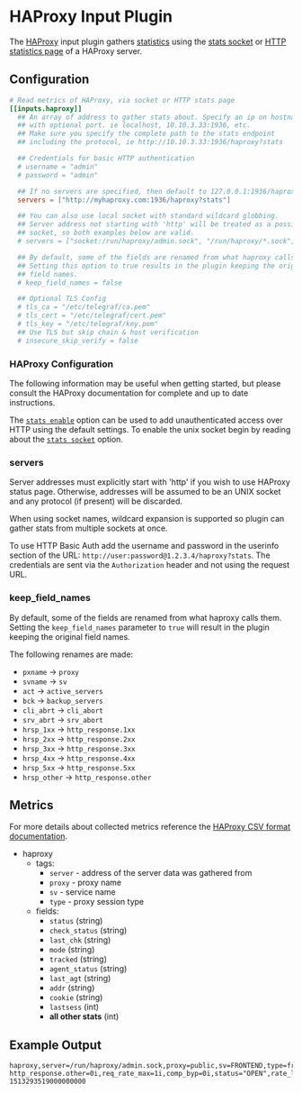 # HAProxy Input Plugin

The [HAProxy](http://www.haproxy.org/) input plugin gathers
[statistics](https://cbonte.github.io/haproxy-dconv/1.9/intro.html#3.3.16)
using the [stats socket](https://cbonte.github.io/haproxy-dconv/1.9/management.html#9.3)
or [HTTP statistics page](https://cbonte.github.io/haproxy-dconv/1.9/management.html#9) of a HAProxy server.

## Configuration

```toml
# Read metrics of HAProxy, via socket or HTTP stats page
[[inputs.haproxy]]
  ## An array of address to gather stats about. Specify an ip on hostname
  ## with optional port. ie localhost, 10.10.3.33:1936, etc.
  ## Make sure you specify the complete path to the stats endpoint
  ## including the protocol, ie http://10.10.3.33:1936/haproxy?stats

  ## Credentials for basic HTTP authentication
  # username = "admin"
  # password = "admin"

  ## If no servers are specified, then default to 127.0.0.1:1936/haproxy?stats
  servers = ["http://myhaproxy.com:1936/haproxy?stats"]

  ## You can also use local socket with standard wildcard globbing.
  ## Server address not starting with 'http' will be treated as a possible
  ## socket, so both examples below are valid.
  # servers = ["socket:/run/haproxy/admin.sock", "/run/haproxy/*.sock"]

  ## By default, some of the fields are renamed from what haproxy calls them.
  ## Setting this option to true results in the plugin keeping the original
  ## field names.
  # keep_field_names = false

  ## Optional TLS Config
  # tls_ca = "/etc/telegraf/ca.pem"
  # tls_cert = "/etc/telegraf/cert.pem"
  # tls_key = "/etc/telegraf/key.pem"
  ## Use TLS but skip chain & host verification
  # insecure_skip_verify = false
```

### HAProxy Configuration

The following information may be useful when getting started, but please
consult the HAProxy documentation for complete and up to date instructions.

The [`stats enable`](https://cbonte.github.io/haproxy-dconv/1.8/configuration.html#4-stats%20enable)
option can be used to add unauthenticated access over HTTP using the default
settings.  To enable the unix socket begin by reading about the
[`stats socket`](https://cbonte.github.io/haproxy-dconv/1.8/configuration.html#3.1-stats%20socket)
option.

### servers

Server addresses must explicitly start with 'http' if you wish to use HAProxy
status page.  Otherwise, addresses will be assumed to be an UNIX socket and
any protocol (if present) will be discarded.

When using socket names, wildcard expansion is supported so plugin can gather
stats from multiple sockets at once.

To use HTTP Basic Auth add the username and password in the userinfo section
of the URL: `http://user:password@1.2.3.4/haproxy?stats`.  The credentials are
sent via the `Authorization` header and not using the request URL.

### keep_field_names

By default, some of the fields are renamed from what haproxy calls them.
Setting the `keep_field_names` parameter to `true` will result in the plugin
keeping the original field names.

The following renames are made:

- `pxname` -> `proxy`
- `svname` -> `sv`
- `act` -> `active_servers`
- `bck` -> `backup_servers`
- `cli_abrt` -> `cli_abort`
- `srv_abrt` -> `srv_abort`
- `hrsp_1xx` -> `http_response.1xx`
- `hrsp_2xx` -> `http_response.2xx`
- `hrsp_3xx` -> `http_response.3xx`
- `hrsp_4xx` -> `http_response.4xx`
- `hrsp_5xx` -> `http_response.5xx`
- `hrsp_other` -> `http_response.other`

## Metrics

For more details about collected metrics reference the [HAProxy CSV format
documentation](https://cbonte.github.io/haproxy-dconv/1.8/management.html#9.1).

- haproxy
  - tags:
    - `server` - address of the server data was gathered from
    - `proxy` - proxy name
    - `sv` - service name
    - `type` - proxy session type
  - fields:
    - `status` (string)
    - `check_status` (string)
    - `last_chk` (string)
    - `mode` (string)
    - `tracked` (string)
    - `agent_status` (string)
    - `last_agt` (string)
    - `addr` (string)
    - `cookie` (string)
    - `lastsess` (int)
    - **all other stats** (int)

## Example Output

```shell
haproxy,server=/run/haproxy/admin.sock,proxy=public,sv=FRONTEND,type=frontend http_response.other=0i,req_rate_max=1i,comp_byp=0i,status="OPEN",rate_lim=0i,dses=0i,req_rate=0i,comp_rsp=0i,bout=9287i,comp_in=0i,mode="http",smax=1i,slim=2000i,http_response.1xx=0i,conn_rate=0i,dreq=0i,ereq=0i,iid=2i,rate_max=1i,http_response.2xx=1i,comp_out=0i,intercepted=1i,stot=2i,pid=1i,http_response.5xx=1i,http_response.3xx=0i,http_response.4xx=0i,conn_rate_max=1i,conn_tot=2i,dcon=0i,bin=294i,rate=0i,sid=0i,req_tot=2i,scur=0i,dresp=0i 1513293519000000000
```

